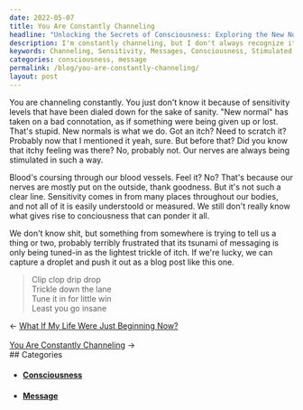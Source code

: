 ```yaml
---
date: 2022-05-07
title: You Are Constantly Channeling
headline: "Unlocking the Secrets of Consciousness: Exploring the New Normal"
description: I'm constantly channeling, but I don't always recognize it. My sensitivity levels have been lowered for my own peace of mind, but that doesn't mean I'm not still receiving messages. In this blog post, I'm capturing a droplet of that messaging and sharing it with you, so you can understand how consciousness works and why it's important to pay attention to these signals. Come explore this new normal with me.
keywords: Channeling, Sensitivity, Messages, Consciousness, Stimulated, Droplet, Messaging, Sharing, New Normal, Nerves, Life, Trying, Capture
categories: consciousness, message
permalink: /blog/you-are-constantly-channeling/
layout: post
---
```



You are channeling constantly. You just don't know it because of sensitivity
levels that have been dialed down for the sake of sanity. "New normal" has
taken on a bad connotation, as if something were being given up or lost. That's
stupid. New normals is what we do. Got an itch? Need to scratch it? Probably
now that I mentioned it yeah, sure. But before that? Did you know that itchy
feeling was there? No, probably not. Our nerves are always being stimulated in
such a way.

Blood's coursing through our blood vessels. Feel it? No? That's because our
nerves are mostly put on the outside, thank goodness. But it's not such a clear
line. Sensitivity comes in from many places throughout our bodies, and not all
of it is easily understoold or measured. We still don't really know what gives
rise to conciousness that can ponder it all.

We don't know shit, but something from somewhere is trying to tell us a thing
or two, probably terribly frustrated that its tsunami of messaging is only
being tuned-in as the lightest trickle of itch. If we're lucky, we can capture
a droplet and push it out as a blog post like this one.

> Clip clop drip drop\
> Trickle down the lane\
> Tune it in for little win\
> Least you go insane


<div class="arrow-links"><div class="post-nav-prev"><span class="arrow">&larr;&nbsp;</span><a href="/blog/what-if-my-life-were-just-beginning-now/">What If My Life Were Just Beginning Now?</a></div> &nbsp; <div class="post-nav-next"><a href="/blog/you-are-constantly-channeling/">You Are Constantly Channeling</a><span class="arrow">&nbsp;&rarr;</span></div></div>
## Categories

<ul>
<li><h4><a href='/consciousness/'>Consciousness</a></h4></li>
<li><h4><a href='/message/'>Message</a></h4></li></ul>